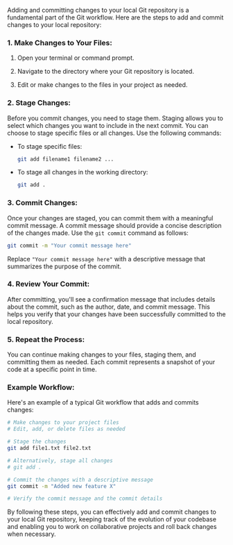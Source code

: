 Adding and committing changes to your local Git repository is a fundamental part of the Git workflow. Here are the steps to add and commit changes to your local repository:

### 1. Make Changes to Your Files:

1. Open your terminal or command prompt.

2. Navigate to the directory where your Git repository is located.

3. Edit or make changes to the files in your project as needed.

### 2. Stage Changes:

Before you commit changes, you need to stage them. Staging allows you to select which changes you want to include in the next commit. You can choose to stage specific files or all changes. Use the following commands:

- To stage specific files:

  ```bash
  git add filename1 filename2 ...
  ```

- To stage all changes in the working directory:

  ```bash
  git add .
  ```

### 3. Commit Changes:

Once your changes are staged, you can commit them with a meaningful commit message. A commit message should provide a concise description of the changes made. Use the `git commit` command as follows:

```bash
git commit -m "Your commit message here"
```

Replace `"Your commit message here"` with a descriptive message that summarizes the purpose of the commit.

### 4. Review Your Commit:

After committing, you'll see a confirmation message that includes details about the commit, such as the author, date, and commit message. This helps you verify that your changes have been successfully committed to the local repository.

### 5. Repeat the Process:

You can continue making changes to your files, staging them, and committing them as needed. Each commit represents a snapshot of your code at a specific point in time.

### Example Workflow:

Here's an example of a typical Git workflow that adds and commits changes:

```bash
# Make changes to your project files
# Edit, add, or delete files as needed

# Stage the changes
git add file1.txt file2.txt

# Alternatively, stage all changes
# git add .

# Commit the changes with a descriptive message
git commit -m "Added new feature X"

# Verify the commit message and the commit details
```

By following these steps, you can effectively add and commit changes to your local Git repository, keeping track of the evolution of your codebase and enabling you to work on collaborative projects and roll back changes when necessary.